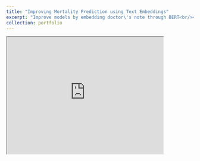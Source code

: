 ```yaml
---
title: "Improving Mortality Prediction using Text Embeddings"
excerpt: "Improve models by embedding doctor\'s note through BERT<br/><img src='/images/old/mimic.png'>"
collection: portfolio
---
```


<iframe width="420" height="315"
src="https://www.youtube.com/embed/KE1BUN1AM4M">
</iframe>
